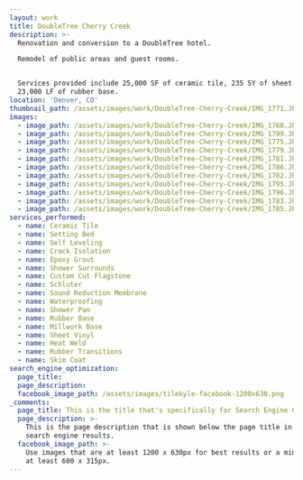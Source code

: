 ```yaml
---
layout: work
title: DoubleTree Cherry Creek
description: >-
  Renovation and conversion to a DoubleTree hotel.

  Remodel of public areas and guest rooms.


  Services provided include 25,000 SF of ceramic tile, 235 SY of sheet vinyl,
  23,000 LF of rubber base.
location: 'Denver, CO'
thumbnail_path: /assets/images/work/DoubleTree-Cherry-Creek/IMG_1771.JPG
images:
  - image_path: /assets/images/work/DoubleTree-Cherry-Creek/IMG_1768.JPG
  - image_path: /assets/images/work/DoubleTree-Cherry-Creek/IMG_1799.JPG
  - image_path: /assets/images/work/DoubleTree-Cherry-Creek/IMG_1775.JPG
  - image_path: /assets/images/work/DoubleTree-Cherry-Creek/IMG_1779.JPG
  - image_path: /assets/images/work/DoubleTree-Cherry-Creek/IMG_1781.JPG
  - image_path: /assets/images/work/DoubleTree-Cherry-Creek/IMG_1786.JPG
  - image_path: /assets/images/work/DoubleTree-Cherry-Creek/IMG_1782.JPG
  - image_path: /assets/images/work/DoubleTree-Cherry-Creek/IMG_1795.JPG
  - image_path: /assets/images/work/DoubleTree-Cherry-Creek/IMG_1796.JPG
  - image_path: /assets/images/work/DoubleTree-Cherry-Creek/IMG_1783.JPG
  - image_path: /assets/images/work/DoubleTree-Cherry-Creek/IMG_1785.JPG
services_performed:
  - name: Ceramic Tile
  - name: Setting Bed
  - name: Self Leveling
  - name: Crack Isolation
  - name: Epoxy Grout
  - name: Shower Surrounds
  - name: Custom Cut Flagstone
  - name: Schluter
  - name: Sound Reduction Membrane
  - name: Waterproofing
  - name: Shower Pan
  - name: Rubber Base
  - name: Millwork Base
  - name: Sheet Vinyl
  - name: Heat Weld
  - name: Rubber Transitions
  - name: Skim Coat
search_engine_optimization:
  page_title:
  page_description:
  facebook_image_path: /assets/images/tilekyle-facebook-1200x630.png
_comments:
  page_title: This is the title that's specifically for Search Engine Optimization.
  page_description: >-
    This is the page description that is shown below the page title in the
    search engine results.
  facebook_image_path: >-
    Use images that are at least 1200 x 630px for best results or a minimum of
    at least 600 x 315px.
---
```


